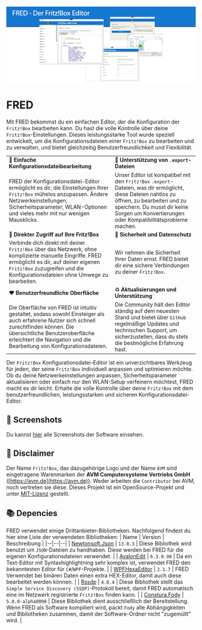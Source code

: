 
![Preview](https://raw.githubusercontent.com/FritzTools/FRED/main/Screenshots/Preview.png)

# FRED
Mit FRED bekommst du ein einfachen Editor, der die Konfiguration der `Fritz!Box` bearbeiten kann. Du hast die volle Kontrolle über deine `Fritz!Box`-Einstellungen. Dieses leistungsstarke Tool wurde speziell entwickelt, um die Konfigurationsdateien einer `Fritz!Box` zu bearbeiten und zu verwalten, und bietet gleichzeitig Benutzerfreundlichkeit und Flexibilität.

| | |
|--|--|
| :wrench: ****Einfache Konfigurationsdateibearbeitung**** | :closed_book: **Unterstützung von `.export`-Dateien** |
| FRED der Konfigurationsdatei-Editor ermöglicht es dir, die Einstellungen Ihrer `Fritz!Box` mühelos anzupassen. Ändere Netzwerkeinstellungen, Sicherheitsparameter, WLAN-Optionen und vieles mehr mit nur wenigen Mausklicks. | Unser Editor ist kompatibel mit den `Fritz!Box` `.export`-Dateien, was dir ermöglicht, diese Dateien nahtlos zu öffnen, zu bearbeiten und zu speichern. Du musst dir keine Sorgen um Konvertierungen oder Kompatibilitätsprobleme machen. |
| :link: **Direkter Zugriff auf Ihre Fritz!Box** | :closed_lock_with_key: **Sicherheit und Datenschutz** |
| Verbinde dich direkt mit deiner `Fritz!Box` über das Netzwerk, ohne komplizierte manuelle Eingriffe. FRED ermöglicht es dir, auf deiner eigenen `Fritz!Box` zuzugreifen und die Konfigurationsdateien ohne Umwege zu bearbeiten. | Wir nehmen die Sicherheit Ihrer Daten ernst. FRED bietet dir eine sichere Verbindungen zu deiner `Fritz!Box`. |
| :hearts: **Benutzerfreundliche Oberfläche** | :recycle: **Aktualisierungen und Unterstützung** |
| Die Oberfläche von FRED ist intuitiv gestaltet, sodass sowohl Einsteiger als auch erfahrene Nutzer sich schnell zurechtfinden können. Die übersichtliche Benutzeroberfläche erleichtert die Navigation und die Bearbeitung von Konfigurationsdateien. | Die Community hält den Editor ständig auf dem neuesten Stand und bietet über `GitHub` regelmäßige Updates und technischen Support, um sicherzustellen, dass du stets die bestmögliche Erfahrung hast. |

Der `Fritz!Box` Konfigurationsdatei-Editor ist ein unverzichtbares Werkzeug für jeden, der seine `Fritz!Box` individuell anpassen und optimieren möchte. Ob du deine Netzwerkeinstellungen anpassen, Sicherheitsparameter aktualisieren oder einfach nur den WLAN-Setup verfeinern möchtest, FRED macht es dir leicht. Erhalte die volle Kontrolle über deine `Fritz!Box` mit dem benutzerfreundlichen, leistungsstarken und sicheren Konfigurationsdatei-Editor.

## :art: Screenshots
Du kannst [hier](https://github.com/FritzTools/FRED/blob/main/Screenshots/Readme.md) alle Screenshots der Software einsehen.

## :page_with_curl: Disclaimer
Der Name `Fritz!Box`, das dazugehörige Logo und der Name `AVM` sind eingetragene Warenmarken der **AVM Computersysteme Vertriebs GmbH** ([https://avm.de](https://avm.de)). Weder arbeiten die `Contributor` bei AVM, noch vertreten sie diese. Dieses Projekt ist ein OpenSource-Projekt und unter [MIT-Lizenz](https://github.com/FritzTools/FRED/blob/main/LICENSE) gestellt.

## :books: Depencies
FRED verwendet einige Drittanbieter-Bibliotheken. Nachfolgend findest du hier eine Liste der verwendeten Bibliotheken:
| Name | Version | Beschreibung |
|--|--|--|
| [Newtonsoft.Json](https://www.newtonsoft.com/json) | `13.0.3` | Diese Bibliothek wird benutzt um `JSON`-Dateien zu handhaben. Diese werden bei FRED für die eigenen Konfigurationsdateien verwendet. |
| [AvalonEdit](http://www.avalonedit.net) | `6.3.0.90` | Da ein Text-Editor mit Syntaxhighlightning sehr komplex ist, verwendet FRED den bekanntesten Editor für `C#`/`WPF`-Projekte. |
| [WPFHexaEditor](https://github.com/abbaye/WpfHexEditorControl) | `2.1.7` | FRED Verwendet bei binären Daten einen extra HEX-Editor, damit auch diese bearbeitet werden können. |
| [Rssdp](https://github.com/Yortw/RSSDP) | `4.0.4` | Diese Bibliothek stellt das `Simple Service Discovery (SSDP)`-Protokoll bereit, damit FRED automatisch eine im Netzwerk registrierte `Fritz!Box` finden kann. |
| [Constura.Fody](https://github.com/Fody/Costura) | `5.8.0-alpha0098` | Diese Bibliothek dient ausschließlich der Bereitstellung. Wenn FRED als Software kompiliert wird, packt `Fody` alle Abhängigkeiten und Bibliotheken zusammen, damit der Software-Ordner nicht "zugemüllt" wird. |
